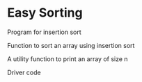 # Easy Sorting

Program for insertion sort

Function to sort an array using insertion sort

A utility function to print an array of size n

Driver code
